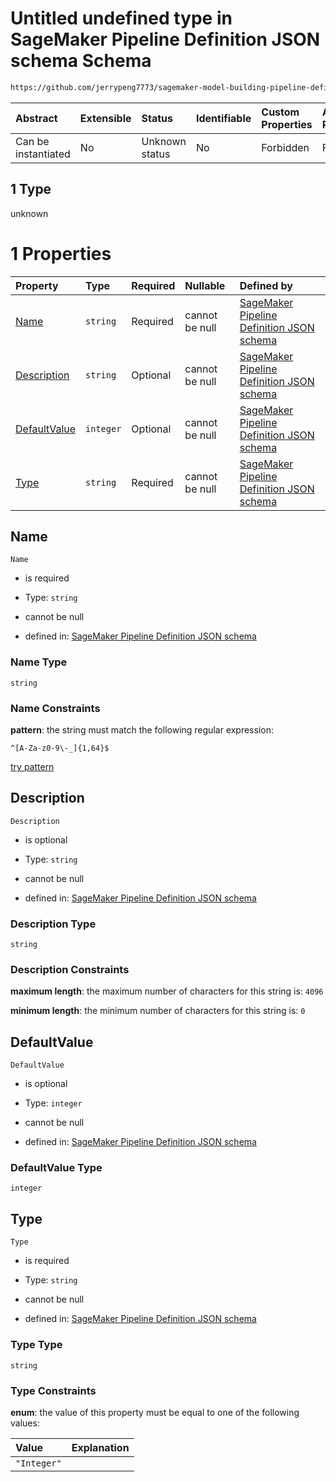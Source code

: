 # Untitled undefined type in SageMaker Pipeline Definition JSON schema Schema

```txt
https://github.com/jerrypeng7773/sagemaker-model-building-pipeline-definition-JSON-schema/schema/#/properties/Parameters/items/oneOf/1
```



| Abstract            | Extensible | Status         | Identifiable | Custom Properties | Additional Properties | Access Restrictions | Defined In                                                                                           |
| :------------------ | :--------- | :------------- | :----------- | :---------------- | :-------------------- | :------------------ | :--------------------------------------------------------------------------------------------------- |
| Can be instantiated | No         | Unknown status | No           | Forbidden         | Forbidden             | none                | [pipeline-definition.schema.json*](../../out/pipeline-definition.schema.json "open original schema") |

## 1 Type

unknown

# 1 Properties

| Property                      | Type      | Required | Nullable       | Defined by                                                                                                                                                                                                                                                                         |
| :---------------------------- | :-------- | :------- | :------------- | :--------------------------------------------------------------------------------------------------------------------------------------------------------------------------------------------------------------------------------------------------------------------------------- |
| [Name](#name)                 | `string`  | Required | cannot be null | [SageMaker Pipeline Definition JSON schema](pipeline-definition-definitions-parametername.md "https://github.com/jerrypeng7773/sagemaker-model-building-pipeline-definition-JSON-schema/schema/#/definitions/IntegerParameter/properties/Name")                                    |
| [Description](#description)   | `string`  | Optional | cannot be null | [SageMaker Pipeline Definition JSON schema](pipeline-definition-definitions-parameterdescription.md "https://github.com/jerrypeng7773/sagemaker-model-building-pipeline-definition-JSON-schema/schema/#/definitions/IntegerParameter/properties/Description")                      |
| [DefaultValue](#defaultvalue) | `integer` | Optional | cannot be null | [SageMaker Pipeline Definition JSON schema](pipeline-definition-definitions-integerparameter-properties-defaultvalue.md "https://github.com/jerrypeng7773/sagemaker-model-building-pipeline-definition-JSON-schema/schema/#/definitions/IntegerParameter/properties/DefaultValue") |
| [Type](#type)                 | `string`  | Required | cannot be null | [SageMaker Pipeline Definition JSON schema](pipeline-definition-definitions-integerparameter-properties-type.md "https://github.com/jerrypeng7773/sagemaker-model-building-pipeline-definition-JSON-schema/schema/#/definitions/IntegerParameter/properties/Type")                 |

## Name



`Name`

*   is required

*   Type: `string`

*   cannot be null

*   defined in: [SageMaker Pipeline Definition JSON schema](pipeline-definition-definitions-parametername.md "https://github.com/jerrypeng7773/sagemaker-model-building-pipeline-definition-JSON-schema/schema/#/definitions/IntegerParameter/properties/Name")

### Name Type

`string`

### Name Constraints

**pattern**: the string must match the following regular expression: 

```regexp
^[A-Za-z0-9\-_]{1,64}$
```

[try pattern](https://regexr.com/?expression=%5E%5BA-Za-z0-9%5C-\_%5D%7B1%2C64%7D%24 "try regular expression with regexr.com")

## Description



`Description`

*   is optional

*   Type: `string`

*   cannot be null

*   defined in: [SageMaker Pipeline Definition JSON schema](pipeline-definition-definitions-parameterdescription.md "https://github.com/jerrypeng7773/sagemaker-model-building-pipeline-definition-JSON-schema/schema/#/definitions/IntegerParameter/properties/Description")

### Description Type

`string`

### Description Constraints

**maximum length**: the maximum number of characters for this string is: `4096`

**minimum length**: the minimum number of characters for this string is: `0`

## DefaultValue



`DefaultValue`

*   is optional

*   Type: `integer`

*   cannot be null

*   defined in: [SageMaker Pipeline Definition JSON schema](pipeline-definition-definitions-integerparameter-properties-defaultvalue.md "https://github.com/jerrypeng7773/sagemaker-model-building-pipeline-definition-JSON-schema/schema/#/definitions/IntegerParameter/properties/DefaultValue")

### DefaultValue Type

`integer`

## Type



`Type`

*   is required

*   Type: `string`

*   cannot be null

*   defined in: [SageMaker Pipeline Definition JSON schema](pipeline-definition-definitions-integerparameter-properties-type.md "https://github.com/jerrypeng7773/sagemaker-model-building-pipeline-definition-JSON-schema/schema/#/definitions/IntegerParameter/properties/Type")

### Type Type

`string`

### Type Constraints

**enum**: the value of this property must be equal to one of the following values:

| Value       | Explanation |
| :---------- | :---------- |
| `"Integer"` |             |
